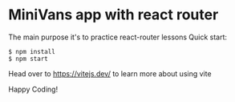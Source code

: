 # MiniVans app with react router
The main purpose it's to practice react-router lessons
Quick start:

```
$ npm install
$ npm start
````

Head over to https://vitejs.dev/ to learn more about using vite

Happy Coding!
